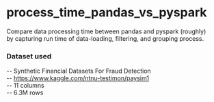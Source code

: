 # process_time_pandas_vs_pyspark
Compare data processing time between pandas and pyspark (roughly)  
by capturing run time of data-loading, filtering, and grouping process.

### Dataset used
-- Synthetic Financial Datasets For Fraud Detection  
-- https://www.kaggle.com/ntnu-testimon/paysim1  
-- 11 columns  
-- 6.3M rows
